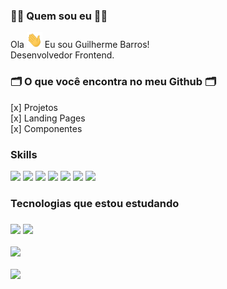 <h3>👩‍💻 Quem sou eu 👩‍💻</h3>
<p align="left">Ola <img src="https://raw.githubusercontent.com/ABSphreak/ABSphreak/master/gifs/Hi.gif" width="25px" height="25px"> Eu sou Guilherme Barros!<br>
Desenvolvedor Frontend.
</p>

<h3>🗂️ O que você encontra no meu Github 🗂️</h3>

 [x]  Projetos<br>
 [x]  Landing Pages<br>
 [x]  Componentes<br>

<h3> Skills </h3>
<p align="left"> 
  <img src="https://img.shields.io/badge/HTML5-E34F26?style=for-the-badge&logo=html5&logoColor=white">
  <img src="https://img.shields.io/badge/CSS3-1572B6?style=for-the-badge&logo=css3&logoColor=white">
  <img src="https://img.shields.io/badge/Sass-CC6699?style=for-the-badge&logo=sass&logoColor=white">
  <img src="https://img.shields.io/badge/JavaScript-F7DF1E?style=for-the-badge&logo=javascript&logoColor=black">
  <img src="https://img.shields.io/badge/jQuery-0769AD?style=for-the-badge&logo=jquery&logoColor=white">
  <img src="https://img.shields.io/badge/PHP-777BB4?style=for-the-badge&logo=php&logoColor=white">
  <img src="https://img.shields.io/badge/MySQL-00000F?style=for-the-badge&logo=mysql&logoColor=white">
</p>
  
<h3>Tecnologias que estou estudando<h3>
<p align="left"> 
  <img src="https://img.shields.io/badge/Vue.js-35495E?style=for-the-badge&logo=vuedotjs&logoColor=4FC08D">
  <img src="https://img.shields.io/badge/Svelte-4A4A55?style=for-the-badge&logo=svelte&logoColor=FF3E00">
</p>
 
<p align="left"> 
 <img src="https://github-readme-stats.anuraghazra1.vercel.app/api/top-langs/?username=guilhermeSDB&layout=compact&hide=java">
</p>

  
![](https://komarev.com/ghpvc/?username=guilhermeSDB&color=ff69b4&style=flat-square) 

<!--
**guilhermeSDB/guilhermeSDB** is a ✨ _special_ ✨ repository because its `README.md` (this file) appears on your GitHub profile.
-->


